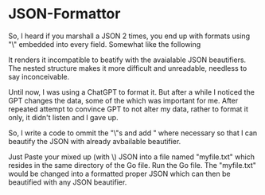 # JSON-Formattor

So, I heard if you marshall a JSON 2 times, you end up with formats using "\\" embedded into every field. Somewhat like the following


It renders it incompatible to beatify with the avaialable JSON beautifiers. The nested structure makes it more difficult and unreadable, needless to say inconceivable. 

Until now, I was using a ChatGPT to format it. But after a while I noticed the GPT changes the data, some of the which was important for me. After repeated attempt to convince GPT to not alter my data, rather to format it only, it didn't listen and I gave up. 

So, I write a code to ommit the "\\"s and add " where necessary so that I can beautify the JSON with already avbailable beautifier.

Just Paste your mixed up (with \\) JSON into a file named "myfile.txt" which resides in the same directory of the Go file. Run the Go file. The "myfile.txt" would be changed into a formatted proper JSON which can then be beautified with any JSON beautifier.
